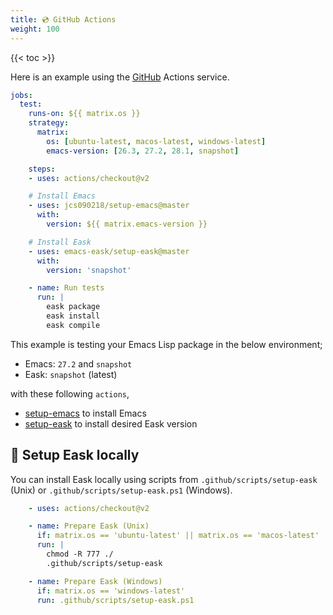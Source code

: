 ```yaml
---
title: 💿 GitHub Actions
weight: 100
---
```


{{< toc >}}

Here is an example using the [GitHub](https://github.com/) Actions service.

```yml
jobs:
  test:
    runs-on: ${{ matrix.os }}
    strategy:
      matrix:
        os: [ubuntu-latest, macos-latest, windows-latest]
        emacs-version: [26.3, 27.2, 28.1, snapshot]

    steps:
    - uses: actions/checkout@v2

    # Install Emacs
    - uses: jcs090218/setup-emacs@master
      with:
        version: ${{ matrix.emacs-version }}

    # Install Eask
    - uses: emacs-eask/setup-eask@master
      with:
        version: 'snapshot'

    - name: Run tests
      run: |
        eask package
        eask install
        eask compile
```

This example is testing your Emacs Lisp package in the below environment;

* Emacs: `27.2` and `snapshot`
* Eask: `snapshot` (latest)

with these following `actions`,

* [setup-emacs](https://github.com/jcs090218/setup-emacs) to install Emacs
* [setup-eask](https://github.com/emacs-eask/setup-eask) to install desired Eask version

## 💾 Setup Eask locally

You can install Eask locally using scripts from `.github/scripts/setup-eask` (Unix)
or `.github/scripts/setup-eask.ps1` (Windows).

```yml
    - uses: actions/checkout@v2

    - name: Prepare Eask (Unix)
      if: matrix.os == 'ubuntu-latest' || matrix.os == 'macos-latest'
      run: |
        chmod -R 777 ./
        .github/scripts/setup-eask

    - name: Prepare Eask (Windows)
      if: matrix.os == 'windows-latest'
      run: .github/scripts/setup-eask.ps1
```
